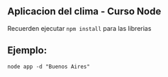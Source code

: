 ## Aplicacion del clima - Curso Node

Recuerden ejecutar ```npm install``` para las librerias

## Ejemplo:
```
node app -d "Buenos Aires"
```
